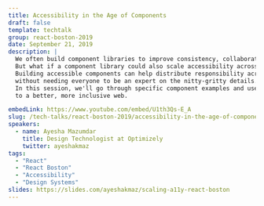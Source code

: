 ```yaml
---
title: Accessibility in the Age of Components
draft: false
template: techtalk
group: react-boston-2019
date: September 21, 2019
description: |
  We often build component libraries to improve consistency, collaboration, and customization for a given product. 
  But what if a component library could also scale accessibility across the entire organization? 
  Building accessible components can help distribute responsibility across all of design and engineering, 
  without needing everyone to be an expert on the nitty-gritty details. 
  In this session, we'll go through specific component examples and use cases to help you and your team contribute 
  to a better, more inclusive web.

embedLink: https://www.youtube.com/embed/U1th3Qs-E_A
slug: /tech-talks/react-boston-2019/accessibility-in-the-age-of-components
speakers:
  - name: Ayesha Mazumdar
    title: Design Technologist at Optimizely
    twitter: ayeshakmaz
tags:
  - "React"
  - "React Boston"
  - "Accessibility"
  - "Design Systems"
slides: https://slides.com/ayeshakmaz/scaling-a11y-react-boston
---
```

